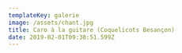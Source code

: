 ```yaml
---
templateKey: galerie
image: /assets/chant.jpg
title: Caro à la guitare (Coquelicots Besançon)
date: 2019-02-01T09:38:51.599Z
---
```


